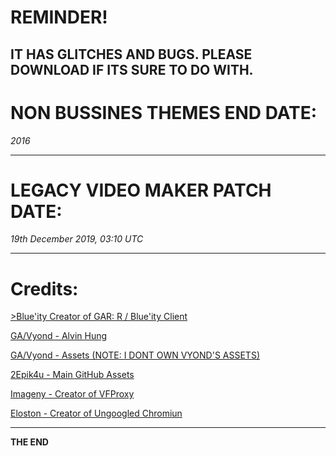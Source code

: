 # REMINDER!

IT HAS GLITCHES AND BUGS. PLEASE DOWNLOAD IF ITS SURE TO DO WITH.
-----------------------------------

# NON BUSSINES THEMES END DATE:

*2016*

-----------------------------------


# LEGACY VIDEO MAKER PATCH DATE:

*19th December 2019, 03:10 UTC*

-----------------------------------

# Credits: 

<a href="https://github.com/gagominecraft12">>Blue'ity Creator of GAR: R / Blue'ity Client</a>

<a href="https://twitter.com/alvinhung">GA/Vyond - Alvin Hung</a>

<a href="https://twitter.com/Vyond">GA/Vyond - Assets (NOTE: I DONT OWN VYOND'S ASSETS)</a>

<a href="https://github.com/2Epik4u/">2Epik4u - Main GitHub Assets</a>

<a href="https://github.com/imageny/">Imageny - Creator of VFProxy</a>

<a href="https://github.com/Eloston/">Eloston - Creator of Ungoogled Chromiun</a>

-----------------------------------




<strong>THE END</strong>
